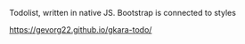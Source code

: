 
Todolist, written in native JS. Bootstrap is connected to styles

https://gevorg22.github.io/gkara-todo/

